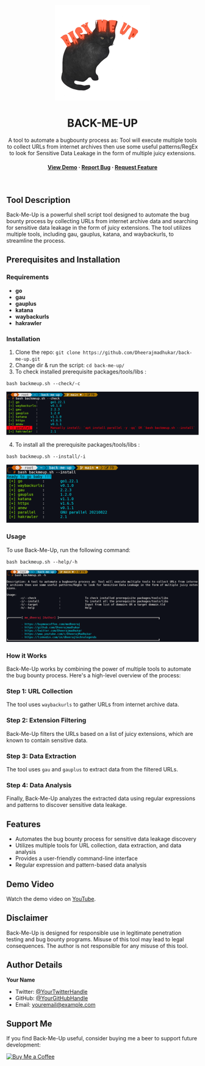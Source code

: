 <div align="center">
  <img src="assets/logo.png" alt="logo" width="250" height="auto" />
<h1>BACK-ME-UP</h1>
  
  <p>
    A tool to automate a bugbounty process as: Tool will execute multiple tools to collect URLs from internet archives then use some useful patterns/RegEx to look for Sensitive Data Leakage in the form of multiple juicy extensions.
  </p>
  
  
<!-- Badges -->
<h4>
    <a href="https://github.com/***/***/">View Demo</a>
    <span> · </span>
    <a href="https://github.com/***/***/issues/">Report Bug</a>
  <span> · </span>
    <a href="https://github.com/***/***/issues/">Request Feature</a>
  </h4>
</div>

<br />

## Tool Description

Back-Me-Up is a powerful shell script tool designed to automate the bug bounty process by collecting URLs from internet archive data and searching for sensitive data leakage in the form of juicy extensions. The tool utilizes multiple tools, including gau, gauplus, katana, and waybackurls, to streamline the process.

## Prerequisites and Installation

### Requirements

* **go**
* **gau**
* **gauplus**
* **katana**
* **waybackurls**
* **hakrawler**

### Installation

1. Clone the repo: `git clone https://github.com/Dheerajmadhukar/back-me-up.git`
2. Change dir & run the script: `cd back-me-up/`
3. To check installed prerequisite packages/tools/libs :
```
bash backmeup.sh --check/-c
```
<img src="assets/backmeup-2.png" alt="logo" width="auto" height="auto" />

4. To install all the prerequisite packages/tools/libs :
```
bash backmeup.sh --install/-i
```
<img src="assets/backmeup-3.png" alt="logo" width="auto" height="auto" />

### Usage

To use Back-Me-Up, run the following command:

```
bash backmeup.sh --help/-h
```
<img src="assets/backmeup-1.png" alt="logo" width="auto" height="auto" />

### How it Works

Back-Me-Up works by combining the power of multiple tools to automate the bug bounty process. Here's a high-level overview of the process:

### Step 1: URL Collection

The tool uses `waybackurls` to gather URLs from internet archive data.

### Step 2: Extension Filtering

Back-Me-Up filters the URLs based on a list of juicy extensions, which are known to contain sensitive data.

### Step 3: Data Extraction

The tool uses `gau` and `gauplus` to extract data from the filtered URLs.

### Step 4: Data Analysis

Finally, Back-Me-Up analyzes the extracted data using regular expressions and patterns to discover sensitive data leakage.

## Features

* Automates the bug bounty process for sensitive data leakage discovery
* Utilizes multiple tools for URL collection, data extraction, and data analysis
* Provides a user-friendly command-line interface
* Regular expression and pattern-based data analysis

## Demo Video

Watch the demo video on [YouTube](https://www.youtube.com/watch?v=VideoID).

## Disclaimer

Back-Me-Up is designed for responsible use in legitimate penetration testing and bug bounty programs. Misuse of this tool may lead to legal consequences. The author is not responsible for any misuse of this tool.

## Author Details

**Your Name**

* Twitter: [@YourTwitterHandle](https://twitter.com/YourTwitterHandle)
* GitHub: [@YourGitHubHandle](https://github.com/YourGitHubHandle)
* Email: [youremail@example.com](mailto:youremail@example.com)

## Support Me

If you find Back-Me-Up useful, consider buying me a beer to support future development:

<a href="https://www.buymeacoffee.com/YourUsername" target="_blank">
  <img src="https://cdn.buymeacoffee.com/buttons/v2/default-yellow.png" alt="Buy Me a Coffee" style="height: 60px!important;width: 217px!important;">
</a>

